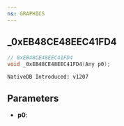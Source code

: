 ```yaml
---
ns: GRAPHICS
---
```

## _0xEB48CE48EEC41FD4

```c
// 0xEB48CE48EEC41FD4
void _0xEB48CE48EEC41FD4(Any p0);
```

```
NativeDB Introduced: v1207
```

## Parameters
* **p0**:
